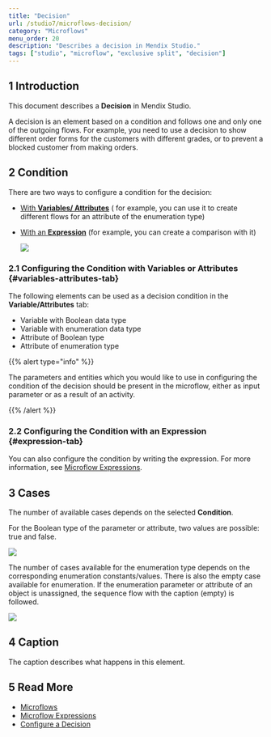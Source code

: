 ```yaml
---
title: "Decision"
url: /studio7/microflows-decision/
category: "Microflows"
menu_order: 20
description: "Describes a decision in Mendix Studio."
tags: ["studio", "microflow", "exclusive split", "decision"]
---
```


## 1 Introduction 

This document describes a **Decision** in Mendix Studio. 

A decision is an element based on a condition and follows one and only one of the outgoing flows. For example, you need to use a decision to show different order forms for the customers with different grades, or to prevent a blocked customer from making orders.

## 2 Condition

There are two ways to configure a condition for the decision:

* [With **Variables/ Attributes**](#variables-attributes-tab) ( for example, you can use it to create different flows for an attribute of the enumeration type)
*  [With an **Expression**](#expression-tab) (for example, you can create a comparison with it)

   ![](attachments/microflows-decision/configure-condition-dialog.png)

### 2.1 Configuring the Condition with Variables or Attributes {#variables-attributes-tab}

The following elements can be used as a decision condition in the **Variable/Attributes** tab:

* Variable with Boolean data type
* Variable with enumeration data type
* Attribute  of Boolean type
* Attribute of enumeration type

{{% alert type="info" %}}

The parameters and entities which you would like to use in configuring the condition of the decision should be present in the microflow, either as input parameter or as a result of an activity. 

{{% /alert %}}

### 2.2 Configuring the Condition with an Expression {#expression-tab}

You can also configure the condition by writing the expression. For more information, see [Microflow Expressions](microflows-expressions).

## 3 Cases

The number of available cases depends on the selected **Condition**. 

For the Boolean type of the parameter or attribute, two values are possible: true and false.  

![](attachments/microflows-decision/decision-boolean.png)

The number of cases available for the enumeration type depends on the corresponding enumeration constants/values. There is also the empty case available for enumeration. If the enumeration parameter or attribute of an object is unassigned, the sequence flow with the caption (empty) is followed.

![](attachments/microflows-decision/decision-enumeration.png)

## 4 Caption

The caption describes what happens in this element.

## 5 Read More

* [Microflows](microflows)
* [Microflow Expressions](microflows-expressions)
* [Configure a  Decision](microflows-how-to-configure-decision) 

